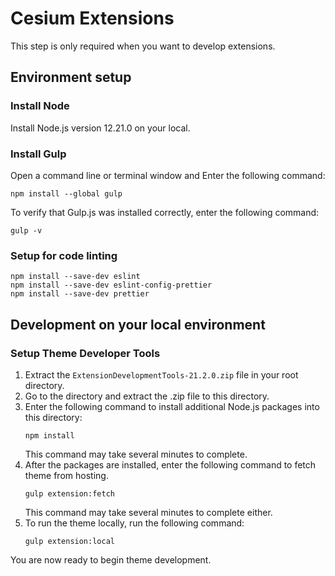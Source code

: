 # Cesium Extensions

This step is only required when you want to develop extensions.

## Environment setup

### Install Node

Install Node.js version 12.21.0 on your local.

### Install Gulp

Open a command line or terminal window and Enter the following command:
```
npm install --global gulp
```
To verify that Gulp.js was installed correctly, enter the following command:
```
gulp -v
```
### Setup for code linting
```
npm install --save-dev eslint
npm install --save-dev eslint-config-prettier
npm install --save-dev prettier
```

## Development on your local environment

### Setup Theme Developer Tools

1. Extract the `ExtensionDevelopmentTools-21.2.0.zip` file in your root directory.
2. Go to the directory and extract the .zip file to this directory.
3. Enter the following command to install additional Node.js packages into this directory:
    ```
    npm install
    ```
   This command may take several minutes to complete.
4. After the packages are installed, enter the following command to fetch theme from hosting.
    ```
    gulp extension:fetch
    ```
   This command may take several minutes to complete either.
5. To run the theme locally, run the following command:
    ```
    gulp extension:local
    ```

You are now ready to begin theme development.
